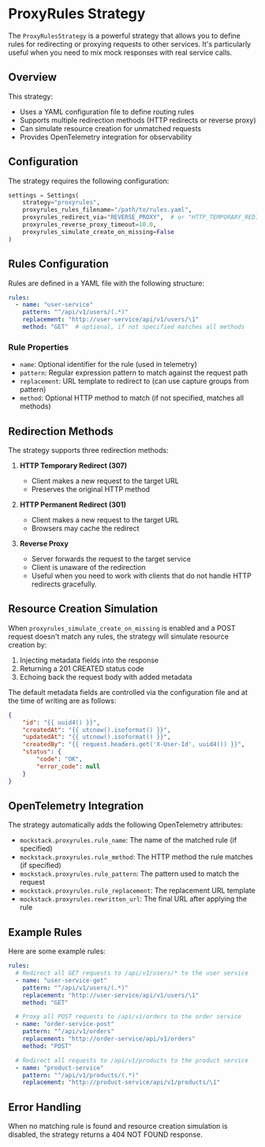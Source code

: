 # ProxyRules Strategy

The `ProxyRulesStrategy` is a powerful strategy that allows you to define rules for redirecting or proxying requests to other services. It's particularly useful when you need to mix mock responses with real service calls.

## Overview

This strategy:

- Uses a YAML configuration file to define routing rules
- Supports multiple redirection methods (HTTP redirects or reverse proxy)
- Can simulate resource creation for unmatched requests
- Provides OpenTelemetry integration for observability

## Configuration

The strategy requires the following configuration:

```python
settings = Settings(
    strategy="proxyrules",
    proxyrules_rules_filename="/path/to/rules.yaml",
    proxyrules_redirect_via="REVERSE_PROXY",  # or "HTTP_TEMPORARY_REDIRECT" or "HTTP_PERMANENT_REDIRECT"
    proxyrules_reverse_proxy_timeout=10.0,
    proxyrules_simulate_create_on_missing=False
)
```

## Rules Configuration

Rules are defined in a YAML file with the following structure:

```yaml
rules:
  - name: "user-service"
    pattern: "^/api/v1/users/(.*)"
    replacement: "http://user-service/api/v1/users/\1"
    method: "GET"  # optional, if not specified matches all methods
```

### Rule Properties

- `name`: Optional identifier for the rule (used in telemetry)
- `pattern`: Regular expression pattern to match against the request path
- `replacement`: URL template to redirect to (can use capture groups from pattern)
- `method`: Optional HTTP method to match (if not specified, matches all methods)

## Redirection Methods

The strategy supports three redirection methods:

1. **HTTP Temporary Redirect (307)**
    - Client makes a new request to the target URL
    - Preserves the original HTTP method

2. **HTTP Permanent Redirect (301)**
    - Client makes a new request to the target URL
    - Browsers may cache the redirect

3. **Reverse Proxy**
    - Server forwards the request to the target service
    - Client is unaware of the redirection
    - Useful when you need to work with clients that do not handle HTTP redirects gracefully.

## Resource Creation Simulation

When `proxyrules_simulate_create_on_missing` is enabled and a POST request doesn't match any rules, the strategy will simulate resource creation by:

1. Injecting metadata fields into the response
2. Returning a 201 CREATED status code
3. Echoing back the request body with added metadata

The default metadata fields are controlled via the configuration file and at the time of writing are as follows:

```json
{
    "id": "{{ uuid4() }}",
    "createdAt": "{{ utcnow().isoformat() }}",
    "updatedAt": "{{ utcnow().isoformat() }}",
    "createdBy": "{{ request.headers.get('X-User-Id', uuid4()) }}",
    "status": {
        "code": "OK",
        "error_code": null
    }
}
```

## OpenTelemetry Integration

The strategy automatically adds the following OpenTelemetry attributes:

- `mockstack.proxyrules.rule_name`: The name of the matched rule (if specified)
- `mockstack.proxyrules.rule_method`: The HTTP method the rule matches (if specified)
- `mockstack.proxyrules.rule_pattern`: The pattern used to match the request
- `mockstack.proxyrules.rule_replacement`: The replacement URL template
- `mockstack.proxyrules.rewritten_url`: The final URL after applying the rule

## Example Rules

Here are some example rules:

```yaml
rules:
  # Redirect all GET requests to /api/v1/users/* to the user service
  - name: "user-service-get"
    pattern: "^/api/v1/users/(.*)"
    replacement: "http://user-service/api/v1/users/\1"
    method: "GET"

  # Proxy all POST requests to /api/v1/orders to the order service
  - name: "order-service-post"
    pattern: "^/api/v1/orders"
    replacement: "http://order-service/api/v1/orders"
    method: "POST"

  # Redirect all requests to /api/v1/products to the product service
  - name: "product-service"
    pattern: "^/api/v1/products/(.*)"
    replacement: "http://product-service/api/v1/products/\1"
```

## Error Handling

When no matching rule is found and resource creation simulation is disabled, the strategy returns a 404 NOT FOUND response.

